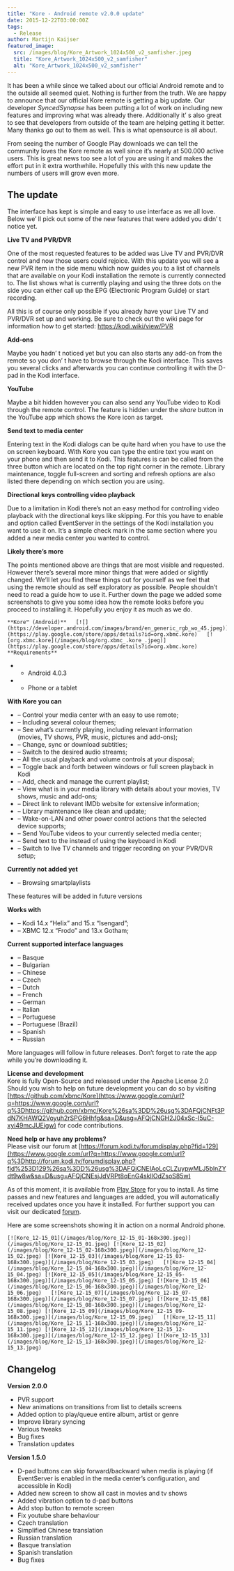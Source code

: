 ```yaml
---
title: "Kore - Android remote v2.0.0 update"
date: 2015-12-22T03:00:00Z
tags:
  - Release
author: Martijn Kaijser
featured_image:
  src: /images/blog/Kore_Artwork_1024x500_v2_samfisher.jpeg
  title: "Kore_Artwork_1024x500_v2_samfisher"
  alt: "Kore_Artwork_1024x500_v2_samfisher"
---
```


It has been a while since we talked about our official Android remote and to the outside all seemed quiet. Nothing is further from the truth. We are happy to announce that our official Kore remote is getting a big update. Our developer _SyncedSynapse_ has been putting a lot of work on including new features and improving what was already there. Additionally it’ s also great to see that developers from outside of the team are helping getting it better. Many thanks go out to them as well. This is what opensource is all about.

From seeing the number of Google Play downloads we can tell the community loves the Kore remote as well since it’s nearly at 500.000 active users. This is great news too see a lot of you are using it and makes the effort put in it extra worthwhile. Hopefully this with this new update the numbers of users will grow even more.

## The update

The interface has kept is simple and easy to use interface as we all love. Below we’ ll pick out some of the new features that were added you didn’ t notice yet.

**Live TV and PVR/DVR**

One of the most requested features to be added was Live TV and PVR/DVR control and now those users could rejoice. With this update you will see a new PVR item in the side menu which now guides you to a list of channels that are available on your Kodi installation the remote is currently connected to. The list shows what is currently playing and using the three dots on the side you can either call up the EPG (Electronic Program Guide) or start recording.

All this is of course only possible if you already have your Live TV and PVR/DVR set up and working. Be sure to check out the wiki page for information how to get started: <https://kodi.wiki/view/PVR>

**Add-ons**

Maybe you hadn’ t noticed yet but you can also starts any add-on from the remote so you don’ t have to browse through the Kodi interface. This saves you several clicks and afterwards you can continue controlling it with the D-pad in the Kodi interface.

**YouTube**

Maybe a bit hidden however you can also send any YouTube video to Kodi through the remote control. The feature is hidden under the _share_ button in the YouTube app which shows the Kore icon as target.

**Send text to media center**

Entering text in the Kodi dialogs can be quite hard when you have to use the on screen keyboard. With Kore you can type the entire text you want on your phone and then send it to Kodi. This features is can be called from the three button which are located on the top right corner in the remote. Library maintenance, toggle full-screen and sorting and refresh options are also listed there depending on which section you are using.

**Directional** **keys controlling video playback**

Due to a limitation in Kodi there’s not an easy method for controlling video playback with the directional keys like skipping. For this you have to enable and option called EventServer in the settings of the Kodi installation you want to use it on. It’s a simple check mark in the same section where you added a new media center you wanted to control.

**Likely there’s more**

The points mentioned above are things that are most visible and requested. However there’s several more minor things that were added or slightly changed. We’ll let you find these things out for yourself as we feel that using the remote should as self exploratory as possible. People shouldn’t need to read a guide how to use it. Further down the page we added some screenshots to give you some idea how the remote looks before you proceed to installing it. Hopefully you enjoy it as much as we do.

    **Kore™ (Android)**   [![](https://developer.android.com/images/brand/en_generic_rgb_wo_45.jpeg)](https://play.google.com/store/apps/details?id=org.xbmc.kore)   [![org.xbmc.kore](/images/blog/org.xbmc_.kore_.jpeg)](https://play.google.com/store/apps/details?id=org.xbmc.kore)    **Requirements**

- - Android 4.0.3
- - Phone or a tablet

**With Kore you can**

- – Control your media center with an easy to use remote;
- – Including several colour themes;
- – See what’s currently playing, including relevant information  
  (movies, TV shows, PVR, music, pictures and add-ons);
- – Change, sync or download subtitles;
- – Switch to the desired audio streams;
- – All the usual playback and volume controls at your disposal;
- – Toggle back and forth between windows or full screen playback in Kodi
- – Add, check and manage the current playlist;
- – View what is in your media library with details about your movies, TV shows, music and add-ons;
- – Direct link to relevant IMDb website for extensive information;
- – Library maintenance like clean and update;
- – Wake-on-LAN and other power control actions that the selected device supports;
- – Send YouTube videos to your currently selected media center;
- – Send text to the instead of using the keyboard in Kodi
- – Switch to live TV channels and trigger recording on your PVR/DVR setup;

**Currently not added yet**

- – Browsing smartplaylists

These features will be added in future versions

**Works with**

- – Kodi 14.x “Helix” and 15.x “Isengard”;
- – XBMC 12.x “Frodo” and 13.x Gotham;

**Current supported interface languages**

- – Basque
- – Bulgarian
- – Chinese
- – Czech
- – Dutch
- – French
- – German
- – Italian
- – Portuguese
- – Portuguese (Brazil)
- – Spanish
- – Russian

More languages will follow in future releases. Don’t forget to rate the app while you’re downloading it.

**License and development**  
 Kore is fully Open-Source and released under the Apache License 2.0  
 Should you wish to help on future development you can do so by visiting [https://github.com/xbmc/Kore](https://www.google.com/url?q=https://www.google.com/url?q%3Dhttps://github.com/xbmc/Kore%26sa%3DD%26usg%3DAFQjCNFt3PdN7KHAWQ2Voyuh2rSPG6Hhfg&sa=D&usg=AFQjCNGH2J04xSc-I5uC-xyi49mcJUEigw) for code contributions.

**Need help or have any problems?**  
 Please visit our forum at [https://forum.kodi.tv/forumdisplay.php?fid=129](https://www.google.com/url?q=https://www.google.com/url?q%3Dhttp://forum.kodi.tv/forumdisplay.php?fid%253D129%26sa%3DD%26usg%3DAFQjCNEIAoLcCLZuypwMLJ5blnZYdt9w8w&sa=D&usg=AFQjCNEsjJdVRPt8qEnG4skIlOdZsoS85w)

As of this moment, it is available from [Play Store](https://play.google.com/store/apps/details?id=org.xbmc.kore) for you to install. As time passes and new features and languages are added, you will automatically received updates once you have it installed. For further support you can visit our dedicated [forum](https://forum.kodi.tv/forumdisplay.php?fid=129).

Here are some screenshots showing it in action on a normal Android phone.

    [![Kore_12-15_01](/images/blog/Kore_12-15_01-168x300.jpeg)](/images/blog/Kore_12-15_01.jpeg) [![Kore_12-15_02](/images/blog/Kore_12-15_02-168x300.jpeg)](/images/blog/Kore_12-15_02.jpeg) [![Kore_12-15_03](/images/blog/Kore_12-15_03-168x300.jpeg)](/images/blog/Kore_12-15_03.jpeg)   [![Kore_12-15_04](/images/blog/Kore_12-15_04-168x300.jpeg)](/images/blog/Kore_12-15_04.jpeg) [![Kore_12-15_05](/images/blog/Kore_12-15_05-168x300.jpeg)](/images/blog/Kore_12-15_05.jpeg) [![Kore_12-15_06](/images/blog/Kore_12-15_06-168x300.jpeg)](/images/blog/Kore_12-15_06.jpeg)   [![Kore_12-15_07](/images/blog/Kore_12-15_07-168x300.jpeg)](/images/blog/Kore_12-15_07.jpeg) [![Kore_12-15_08](/images/blog/Kore_12-15_08-168x300.jpeg)](/images/blog/Kore_12-15_08.jpeg) [![Kore_12-15_09](/images/blog/Kore_12-15_09-168x300.jpeg)](/images/blog/Kore_12-15_09.jpeg)   [![Kore_12-15_11](/images/blog/Kore_12-15_11-168x300.jpeg)](/images/blog/Kore_12-15_11.jpeg) [![Kore_12-15_12](/images/blog/Kore_12-15_12-168x300.jpeg)](/images/blog/Kore_12-15_12.jpeg) [![Kore_12-15_13](/images/blog/Kore_12-15_13-168x300.jpeg)](/images/blog/Kore_12-15_13.jpeg)

## Changelog

**Version 2.0.0**

- PVR support
- New animations on transitions from list to details screens
- Added option to play/queue entire album, artist or genre
- Improve library syncing
- Various tweaks
- Bug fixes
- Translation updates

**Version 1.5.0**

- D-pad buttons can skip forward/backward when media is playing (if EventServer is enabled in the media center’s configuration, and accessible in Kodi)
- Added new screen to show all cast in movies and tv shows
- Added vibration option to d-pad buttons
- Add stop button to remote screen
- Fix youtube share behaviour
- Czech translation
- Simplified Chinese translation
- Russian translation
- Basque translation
- Spanish translation
- Bug fixes

